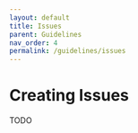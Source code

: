 ```yaml
---
layout: default
title: Issues
parent: Guidelines
nav_order: 4
permalink: /guidelines/issues
---
```


# Creating Issues

TODO